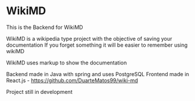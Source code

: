 # WikiMD

This is the Backend for WikiMD

WikiMD is a wikipedia type project with the objective of saving your documentation
If you forget something it will be easier to remember using wikiMD

WikiMD uses markup to show the documentation

Backend made in Java with spring and uses PostgreSQL
Frontend made in React.js - https://github.com/DuarteMatos99/wiki-md

Project still in development


